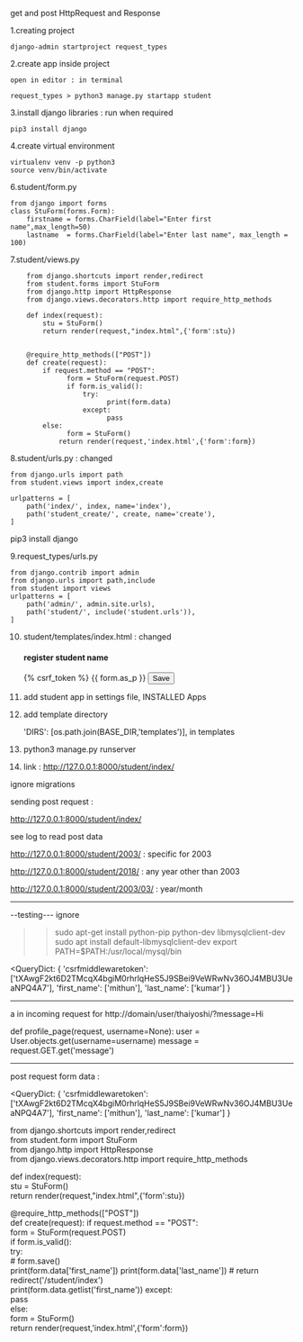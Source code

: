 get and post HttpRequest
and 
Response



1.creating project

    django-admin startproject request_types
	    

2.create app inside project

    open in editor : in terminal 
	
    request_types > python3 manage.py startapp student

3.install django libraries : run when required

    pip3 install django

4.create virtual environment

    virtualenv venv -p python3
    source venv/bin/activate


6.student/form.py

    from django import forms  
    class StuForm(forms.Form):  
        firstname = forms.CharField(label="Enter first name",max_length=50)  
        lastname  = forms.CharField(label="Enter last name", max_length = 100)  


7.student/views.py

		from django.shortcuts import render,redirect  
		from student.forms import StuForm  
		from django.http import HttpResponse  
		from django.views.decorators.http import require_http_methods  

		def index(request):  
		    stu = StuForm()  
		    return render(request,"index.html",{'form':stu})


		@require_http_methods(["POST"])  
		def create(request):
		    if request.method == "POST":  
			      form = StuForm(request.POST)  
			      if form.is_valid():  
			          try:  
				            print(form.data)  
			          except:  
				            pass  
		    else:  
			      form = StuForm()  
		        return render(request,'index.html',{'form':form})  



8.student/urls.py : changed

    from django.urls import path
    from student.views import index,create

    urlpatterns = [
        path('index/', index, name='index'),
        path('student_create/', create, name='create'),
    ] 


pip3 install django


9.request_types/urls.py

    from django.contrib import admin
    from django.urls import path,include
    from student import views
    urlpatterns = [
        path('admin/', admin.site.urls),
        path('student/', include('student.urls')),
    ]

10. student/templates/index.html : changed

    <!DOCTYPE html>  
    <html lang="en">  
    <head>  
    <meta charset="UTF-8">  
    <title>Index</title>  
    </head>  
    <body>  
    <h4>register student name</h4>
    <form method="POST" class="post-form" action="/student/student_create/">  
        {% csrf_token %}  
        {{ form.as_p }}  
        <button type="submit" class="save btn btn-default">Save</button>  
    </form>  
    </body>  
    </html>

10. add student app in settings file, INSTALLED Apps


11. add template directory

    'DIRS': [os.path.join(BASE_DIR,'templates')], in templates



15. python3 manage.py runserver

14. link : http://127.0.0.1:8000/student/index/

ignore migrations


sending post request : 

http://127.0.0.1:8000/student/index/

see log to read post data





http://127.0.0.1:8000/student/2003/  : specific for 2003

http://127.0.0.1:8000/student/2018/ : any year other than 2003

http://127.0.0.1:8000/student/2003/03/ : year/month 



-------------------------------------------------------------------------



--testing--- ignore
>> sudo apt-get install python-pip python-dev libmysqlclient-dev
   sudo apt install default-libmysqlclient-dev
export PATH=$PATH:/usr/local/mysql/bin





<QueryDict: 
	{
		'csrfmiddlewaretoken': ['tXAwgF2kt6D2TMcqX4bgiM0rhrlqHeS5J9SBei9VeWRwNv36OJ4MBU3UeaNPQ4A7'], 
		'first_name': ['mithun'], 
		'last_name': ['kumar']
	}
> 



--------------------------------
a in incoming request for http://domain/user/thaiyoshi/?message=Hi

def profile_page(request, username=None):
    user = User.objects.get(username=username)
    message = request.GET.get('message')

----------------------------------

post request form data : 

<QueryDict: 
	{
		'csrfmiddlewaretoken': ['tXAwgF2kt6D2TMcqX4bgiM0rhrlqHeS5J9SBei9VeWRwNv36OJ4MBU3UeaNPQ4A7'], 
		'first_name': ['mithun'], 
		'last_name': ['kumar']
	}
> 



from django.shortcuts import render,redirect  
from student.form import StuForm  
from django.http import HttpResponse  
from django.views.decorators.http import require_http_methods  

def index(request):  
    stu = StuForm()  
    return render(request,"index.html",{'form':stu})


@require_http_methods(["POST"])  
def create(request):
    if request.method == "POST":  
        form = StuForm(request.POST)  
        if form.is_valid():  
            try:  
                # form.save()                
                print(form.data['first_name'])
                print(form.data['last_name'])
                # return redirect('/student/index')  
			print(form.data.getlist('first_name'))
            except:  
                pass  
    else:  
        form = StuForm()  
    return render(request,'index.html',{'form':form})  
